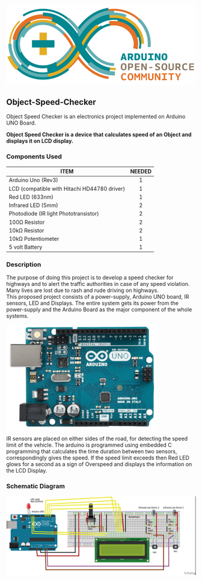 ![Arduino Community Logo](Schematics/ArduinoCommunityLogo.png)

## Object-Speed-Checker
Object Speed Checker is an electronics project implemented on Arduino UNO Board.

**Object Speed Checker is a device that calculates speed of an Object and displays it on LCD display.**

### Components Used
| ITEM	                                      | NEEDED |
|---------------------------------------------|:------:|
|Arduino Uno (Rev3)                           |1|
|LCD (compatible with Hitachi HD44780 driver)	|1|
|Red LED (633nm)	                            |1|
|Infrared LED (5mm)                           |2|
|Photodiode (IR light Phototransistor)        |2|
|100Ω Resistor	                              |2|
|10kΩ Resistor	                              |2|
|10kΩ Potentiometer    	                      |1|
|5 volt Battery                               |1|

### Description
The purpose of doing this project is to develop a speed checker for highways and to alert the traffic authorities in case of any speed violation. Many lives are lost due to rash and rude driving on highways. </br>
This proposed project consists of a power-supply, Arduino UNO board, IR sensors, LED and Displays. The entire system gets its power from the power-supply and the Arduino Board as the major component of the whole systems.

<img src="/Schematics/ARDUINO_UNO_A06.png" width="400" alt="Arduino UNO Board Image" align="center"> </br>

IR sensors are placed on either sides of the road, for detecting the speed limit of the vehicle. The arduino is programmed using embedded C programming that calculates the time duration between two sensors, correspondingly gives the speed. If the speed limit exceeds then Red LED glows for a second as a sign of Overspeed and displays the information on the LCD Display.

### Schematic Diagram

![Schematic of OSC](Schematics/objectSpeedChecker_bb.jpg)

